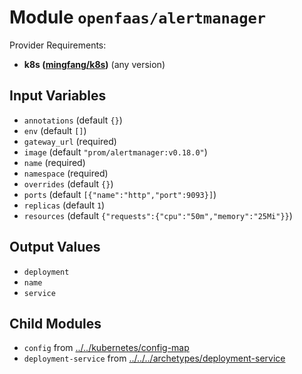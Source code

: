 
# Module `openfaas/alertmanager`

Provider Requirements:
* **k8s ([mingfang/k8s](https://registry.terraform.io/providers/mingfang/k8s/latest))** (any version)

## Input Variables
* `annotations` (default `{}`)
* `env` (default `[]`)
* `gateway_url` (required)
* `image` (default `"prom/alertmanager:v0.18.0"`)
* `name` (required)
* `namespace` (required)
* `overrides` (default `{}`)
* `ports` (default `[{"name":"http","port":9093}]`)
* `replicas` (default `1`)
* `resources` (default `{"requests":{"cpu":"50m","memory":"25Mi"}}`)

## Output Values
* `deployment`
* `name`
* `service`

## Child Modules
* `config` from [../../kubernetes/config-map](../../kubernetes/config-map)
* `deployment-service` from [../../../archetypes/deployment-service](../../../archetypes/deployment-service)

